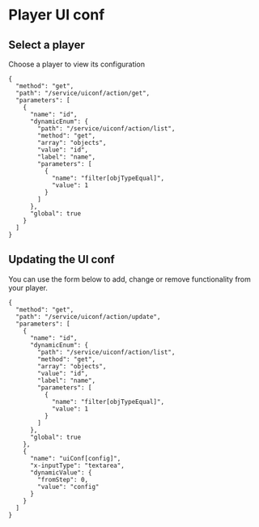 <!--METADATA
{
  "icon": "columns",
  "sortOrder": 550,
  "tags": [
    "uiConf"
  ],
  "keywords": [],
  "summary": "Learn how to get and update player configuration"
}
-->

# Player UI conf


## Select a player
Choose a player to view its configuration

```apicall
{
  "method": "get",
  "path": "/service/uiconf/action/get",
  "parameters": [
    {
      "name": "id",
      "dynamicEnum": {
        "path": "/service/uiconf/action/list",
        "method": "get",
        "array": "objects",
        "value": "id",
        "label": "name",
        "parameters": [
          {
            "name": "filter[objTypeEqual]",
            "value": 1
          }
        ]
      },
      "global": true
    }
  ]
}
```

## Updating the UI conf
You can use the form below to add, change or remove functionality from your player.

```apicall
{
  "method": "get",
  "path": "/service/uiconf/action/update",
  "parameters": [
    {
      "name": "id",
      "dynamicEnum": {
        "path": "/service/uiconf/action/list",
        "method": "get",
        "array": "objects",
        "value": "id",
        "label": "name",
        "parameters": [
          {
            "name": "filter[objTypeEqual]",
            "value": 1
          }
        ]
      },
      "global": true
    },
    {
      "name": "uiConf[config]",
      "x-inputType": "textarea",
      "dynamicValue": {
        "fromStep": 0,
        "value": "config"
      }
    }
  ]
}
```